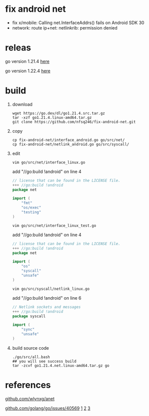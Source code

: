 # fix android net
 * fix x/mobile: Calling net.InterfaceAddrs() fails on Android SDK 30
 * network: route ip+net: netlinkrib: permission denied

# releas
 go version 1.21.4
 [here](https://github.com/nfsq246/fix-android-net/releases/tag/v0.0.1)
 
 go version 1.22.4
 [here](https://github.com/nfsq246/fix-android-net/releases/tag/v0.0.2)
# build
 1. download
    ```
    wget https://go.dev/dl/go1.21.4.src.tar.gz
    tar -xzf go1.21.4.linux-amd64.tar.gz
    git clone https://github.com/nfsq246/fix-android-net.git
    ```
 2. copy
    ```
    cp fix-android-net/interface_android.go go/src/net/
    cp fix-android-net/netlink_android.go go/src/syscall/
    ```
 3. edit
    ```
    vim go/src/net/interface_linux.go
    ```

    add "//go:build !android" on line 4

    ``` go
    // license that can be found in the LICENSE file.
    +++ //go:build !android
    package net

    import (
        "fmt"
        "os/exec"
        "testing"
    )
    ```
    ```
    vim go/src/net/interface_linux_test.go
    ```
    add "//go:build !android" on line 4
    ``` go
    // license that can be found in the LICENSE file.
    +++ //go:build !android
    package net

    import (
        "os"
        "syscall"
        "unsafe"
    )
    ```
    ```
    vim go/src/syscall/netlink_linux.go
    ```
    add "//go:build !android" on line 6

    ``` go
    // Netlink sockets and messages
    +++ //go:build !android
    package syscall

    import (
        "sync"
        "unsafe"
    )
    ```
 4. build source code
    ```
    ./go/src/all.bash
    ## you will see success build
    tar -zcvf go1.21.4.net.linux-amd64.tar.gz go
    ```
    
# references
[github.com/wlynxg/anet](https://github.com/wlynxg/anet)

[github.com/golang/go/issues/40569](https://github.com/golang/go/issues/40569)
[1](https://github.com/golang/go/issues/40569#issuecomment-1600898227)
[2](https://github.com/golang/go/issues/40569#issuecomment-1603916131)
[3](https://github.com/golang/go/issues/40569#issuecomment-1614781739)
